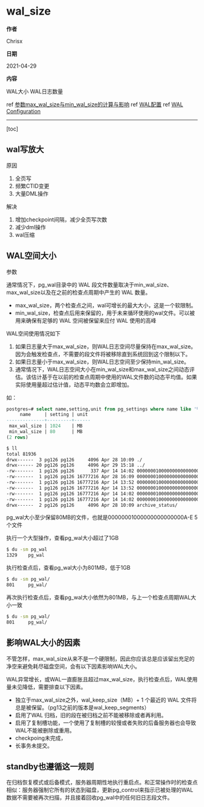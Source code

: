# wal_size

**作者**

Chrisx

**日期**

2021-04-29

**内容**

WAL大小
WAL日志数量

ref [参数max_wal_size与min_wal_size的计算与影响](https://www.postgresql.org/message-id/e0990ee6-6efa-8ca0-4bdc-9052add439e7@postgresdata.com)
ref [WAL配置](http://postgres.cn/docs/13/wal-configuration.html)
ref [WAL Configuration](https://www.postgresql.org/docs/13/wal-configuration.html)

---

[toc]

## wal写放大

原因

1. 全页写
2. 频繁CTID变更
3. 大量DML操作

解决

1. 增加checkpoint间隔，减少全页写次数
2. 减少dml操作
3. wal压缩

## WAL空间大小

参数

通常情况下，pg_wal目录中的 WAL 段文件数量取决于min_wal_size、max_wal_size以及在之前的检查点周期中产生的 WAL 数量。

* max_wal_size，两个检查点之间，wal可增长的最大大小，这是一个软限制。
* min_wal_size，检查点后用来保留的，用于未来循环使用的wal文件。可以被用来确保有足够的 WAL 空间被保留来应付 WAL 使用的高峰

WAL空间使用情况如下

1. 如果日志量大于max_wal_size，则WAL日志空间尽量保持在max_wal_size。因为会触发检查点，不需要的段文件将被移除直到系统回到这个限制以下。
2. 如果日志量小于max_wal_size，则WAL日志空间至少保持min_wal_size。
3. 通常情况下，WAL日志空间大小在min_wal_size和max_wal_size之间动态评估。该估计基于在以前的检查点周期中使用的WAL文件数的动态平均值。如果实际使用量超过估计值，动态平均数会立即增加。

<!--
通常情况下，pg_wal目录中的 WAL 段文件数量取决于min_wal_size、max_wal_size以及在之前的检查点周期中产生的 WAL 数量。当旧的日志段文件不再被需要时，它们将被移除或者被再利用（也就是被重命名变成数列中未来的段）。如果由于日志输出率的短期峰值导致超过max_wal_size，会触发检查点，不需要的段文件将被移除直到系统回到这个限制以下。低于该限制时，系统会再利用足够的 WAL 文件来覆盖直到下一个检查点之前的需要。这种需要是基于之前的检查点周期中使用的 WAL 文件数量的移动平均数估算出来的。如果实际用量超过估计值，移动平均数会立即增加，因此它能在一定程度上适应峰值用量而不是平均用量。min_wal_size对回收给未来使用的 WAL 文件的量设置了一个最小值，这个参数指定数量的 WAL 将总是被回收给未来使用，即便系统很闲并且 WAL 用量估计建议只需要一点点 WAL 时也是如此。

如果WAL文件的总大小超过max_wal_size，则将启动checkpoint。通过checkpoint，将创建一个新的REDO点，然后不必要的旧文件将被回收。通过这种方式，PostgreSQL将始终保存数据库恢复所需的WAL段文件。
-->

如：

```sql
postgres=# select name,setting,unit from pg_settings where name like '%wal_size%';
     name     | setting | unit
--------------+---------+------
 max_wal_size | 1024    | MB
 min_wal_size | 80      | MB
(2 rows)
```

```sh
$ ll
total 81936
drwx------  3 pg126 pg126     4096 Apr 28 10:09 ./
drwx------ 20 pg126 pg126     4096 Apr 29 15:18 ../
-rw-------  1 pg126 pg126      337 Apr 14 14:02 000000010000000000000009.00000028.backup
-rw-------  1 pg126 pg126 16777216 Apr 28 16:09 00000001000000000000000A
-rw-------  1 pg126 pg126 16777216 Apr 14 13:52 00000001000000000000000B
-rw-------  1 pg126 pg126 16777216 Apr 14 13:52 00000001000000000000000C
-rw-------  1 pg126 pg126 16777216 Apr 14 14:02 00000001000000000000000D
-rw-------  1 pg126 pg126 16777216 Apr 14 14:02 00000001000000000000000E
drwx------  2 pg126 pg126     4096 Apr 28 10:09 archive_status/

```

pg_wal大小至少保留80MB的文件，也就是00000001000000000000000A-E 5个文件

执行一个大型操作，查看pg_wal大小超过了1GB

```sh
$ du -sm pg_wal
1329    pg_wal

```

执行检查点后，查看pg_wal大小为801MB，低于1GB

```sh
$ du -sm pg_wal/
801     pg_wal/

```

再次执行检查点后，查看pg_wal大小依然为801MB，与上一个检查点周期WAL大小一致

```sh
$ du -sm pg_wal/
801     pg_wal/

```

## 影响WAL大小的因素

不管怎样，max_wal_size从来不是一个硬限制，因此你应该总是应该留出充足的净空来避免耗尽磁盘空间，会有以下因素影响WAL大小。

WAL异常增长，或WAL一直膨胀且超过max_wal_size，执行检查点后，WAL使用量未见降低，需要排查以下因素。

* 独立于max_wal_size之外，wal_keep_size（MB）+ 1 个最近的 WAL 文件将总是被保留。（pg13之前的版本是wal_keep_segments）
* 启用了WAL 归档，旧的段在被归档之前不能被移除或者再利用。
* 启用了复制槽功能，一个使用了复制槽的较慢或者失败的后备服务器也会导致WAL不能被删除或重用。
* checkpoing未完成，
* 长事务未提交。

## standby也遵循这一规则

在归档恢复模式或后备模式，服务器周期性地执行重启点。和正常操作时的检查点相似：服务器强制它所有的状态到磁盘，更新pg_control来指示已被处理的WAL数据不需要被再次扫描，并且接着回收pg_wal中的任何旧日志段文件。
